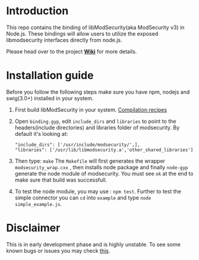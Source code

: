 # Introduction

This repo contains the binding of libModSecurity(aka ModSecurity v3) in Node.js. These bindings will allow users to utilize the exposed libmodsecurity interfaces directly from node.js.


Please head over to the project [**Wiki**](https://github.com/manishmalik/Modsecurity-nodejs/wiki) for more details.

# Installation guide
Before you follow the following steps make sure you have npm, nodejs and swig(3.0+) installed in your system.

1. First build libModSecurity in your system. [Compilation recipes](https://github.com/SpiderLabs/ModSecurity/wiki/Compilation-recipes)

2. Open `binding.gyp`, edit `include_dirs` and `libraries` to point to the headers(include directories) and libraries folder of modsecurity. By default it's looking at:
	```
	"include_dirs": ['/usr/include/modsecurity/',],
	"libraries": ['/usr/lib/libmodsecurity.a','other_shared_libraries']
	```
3. Then type: `make`
	The `Makefile` will first generates the wrapper `modsecurity_wrap.cxx` , then installs node package and finally `node-gyp` generate the node module of modsecurity. You must see `ok` at the end to make sure that build was successfull.

4. To test the node module, you may use : `npm test`. Further to test the simple connector you can `cd` into `example` and type `node simple_example.js`.

# Disclaimer
This is in early development phase and is highly unstable. To see some known bugs or issues you may check [this](todo.md).
